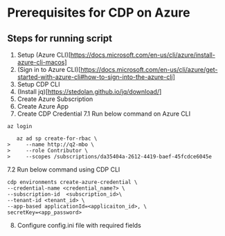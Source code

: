# Prerequisites for CDP on Azure
## Steps for running script

1. Setup (Azure CLI)[https://docs.microsoft.com/en-us/cli/azure/install-azure-cli-macos]
2. (Sign in to Azure CLI)[https://docs.microsoft.com/en-us/cli/azure/get-started-with-azure-cli#how-to-sign-into-the-azure-cli]
3. Setup CDP CLI
4. (Install jq)[https://stedolan.github.io/jq/download/]
5. Create Azure Subscription
6. Create Azure App
7. Create CDP Credential
7.1 Run below command on Azure CLI
```
az login
```

```
   az ad sp create-for-rbac \
>     --name http://q2-mbo \
>     --role Contributor \
>     --scopes /subscriptions/da35404a-2612-4419-baef-45fcdce6045e
```

7.2 Run below command using CDP CLI

```
cdp environments create-azure-credential \
--credential-name <credential_name?> \
--subscription-id  <subscription_id>\
--tenant-id <tenant_id> \
--app-based applicationId=<applicaiton_id>, \
secretKey=<app_password>
```

8. Configure config.ini file with required fields